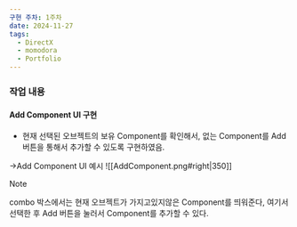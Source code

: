```yaml
---
구현 주차: 1주차
date: 2024-11-27
tags:
  - DirectX
  - momodora
  - Portfolio
---
```

### 작업 내용


#### Add Component UI 구현
- 현재 선택된 오브젝트의 보유 Component를 확인해서, 없는 Component를 Add 버튼을 통해서 추가할 수 있도록 구현하였음.

->Add Component UI 예시
![[AddComponent.png#right|350]]
>[!note]
> combo 박스에서는 현재 오브젝트가 가지고있지않은 Component를 띄워준다, 여기서 선택한 후 Add 버튼을 눌러서 Component를 추가할 수 있다.


